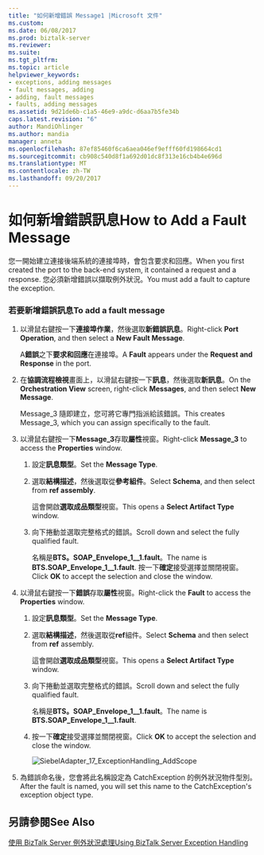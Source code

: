 ```yaml
---
title: "如何新增錯誤 Message1 |Microsoft 文件"
ms.custom: 
ms.date: 06/08/2017
ms.prod: biztalk-server
ms.reviewer: 
ms.suite: 
ms.tgt_pltfrm: 
ms.topic: article
helpviewer_keywords:
- exceptions, adding messages
- fault messages, adding
- adding, fault messages
- faults, adding messages
ms.assetid: 9d21de6b-c1a5-46e9-a9dc-d6aa7b5fe34b
caps.latest.revision: "6"
author: MandiOhlinger
ms.author: mandia
manager: anneta
ms.openlocfilehash: 87ef85460f6ca6aea046ef9efff60fd198664cd1
ms.sourcegitcommit: cb908c540d8f1a692d01dc8f313e16cb4b4e696d
ms.translationtype: MT
ms.contentlocale: zh-TW
ms.lasthandoff: 09/20/2017
---
```

# <a name="how-to-add-a-fault-message"></a><span data-ttu-id="d5dba-102">如何新增錯誤訊息</span><span class="sxs-lookup"><span data-stu-id="d5dba-102">How to Add a Fault Message</span></span>
<span data-ttu-id="d5dba-103">您一開始建立連接後端系統的連接埠時，會包含要求和回應。</span><span class="sxs-lookup"><span data-stu-id="d5dba-103">When you first created the port to the back-end system, it contained a request and a response.</span></span> <span data-ttu-id="d5dba-104">您必須新增錯誤以擷取例外狀況。</span><span class="sxs-lookup"><span data-stu-id="d5dba-104">You must add a fault to capture the exception.</span></span>  
  
### <a name="to-add-a-fault-message"></a><span data-ttu-id="d5dba-105">若要新增錯誤訊息</span><span class="sxs-lookup"><span data-stu-id="d5dba-105">To add a fault message</span></span>  
  
1.  <span data-ttu-id="d5dba-106">以滑鼠右鍵按一下**連接埠作業**，然後選取**新錯誤訊息**。</span><span class="sxs-lookup"><span data-stu-id="d5dba-106">Right-click **Port Operation**, and then select a **New Fault Message**.</span></span>  
  
     <span data-ttu-id="d5dba-107">A**錯誤**之下**要求和回應**在連接埠。</span><span class="sxs-lookup"><span data-stu-id="d5dba-107">A **Fault** appears under the **Request and Response** in the port.</span></span>  
  
2.  <span data-ttu-id="d5dba-108">在**協調流程檢視**畫面上，以滑鼠右鍵按一下**訊息**，然後選取**新訊息**。</span><span class="sxs-lookup"><span data-stu-id="d5dba-108">On the **Orchestration View** screen, right-click **Messages**, and then select **New Message**.</span></span>  
  
     <span data-ttu-id="d5dba-109">Message_3 隨即建立，您可將它專門指派給該錯誤。</span><span class="sxs-lookup"><span data-stu-id="d5dba-109">This creates Message_3, which you can assign specifically to the fault.</span></span>  
  
3.  <span data-ttu-id="d5dba-110">以滑鼠右鍵按一下**Message_3**存取**屬性**視窗。</span><span class="sxs-lookup"><span data-stu-id="d5dba-110">Right-click **Message_3** to access the **Properties** window.</span></span>  
  
    1.  <span data-ttu-id="d5dba-111">設定**訊息類型**。</span><span class="sxs-lookup"><span data-stu-id="d5dba-111">Set the **Message Type**.</span></span>  
  
    2.  <span data-ttu-id="d5dba-112">選取**結構描述**，然後選取從**參考組件**。</span><span class="sxs-lookup"><span data-stu-id="d5dba-112">Select **Schema**, and then select from **ref assembly**.</span></span>  
  
         <span data-ttu-id="d5dba-113">這會開啟**選取成品類型**視窗。</span><span class="sxs-lookup"><span data-stu-id="d5dba-113">This opens a **Select Artifact Type** window.</span></span>  
  
    3.  <span data-ttu-id="d5dba-114">向下捲動並選取完整格式的錯誤。</span><span class="sxs-lookup"><span data-stu-id="d5dba-114">Scroll down and select the fully qualified fault.</span></span>  
  
         <span data-ttu-id="d5dba-115">名稱是**BTS。SOAP_Envelope_1__1.fault**。</span><span class="sxs-lookup"><span data-stu-id="d5dba-115">The name is **BTS.SOAP_Envelope_1__1.fault**.</span></span> <span data-ttu-id="d5dba-116">按一下**確定**接受選擇並關閉視窗。</span><span class="sxs-lookup"><span data-stu-id="d5dba-116">Click **OK** to accept the selection and close the window.</span></span>  
  
4.  <span data-ttu-id="d5dba-117">以滑鼠右鍵按一下**錯誤**存取**屬性**視窗。</span><span class="sxs-lookup"><span data-stu-id="d5dba-117">Right-click the **Fault** to access the **Properties** window.</span></span>  
  
    1.  <span data-ttu-id="d5dba-118">設定**訊息類型**。</span><span class="sxs-lookup"><span data-stu-id="d5dba-118">Set the **Message Type**.</span></span>  
  
    2.  <span data-ttu-id="d5dba-119">選取**結構描述**，然後選取從**ref**組件。</span><span class="sxs-lookup"><span data-stu-id="d5dba-119">Select **Schema** and then select from **ref** assembly.</span></span>  
  
         <span data-ttu-id="d5dba-120">這會開啟**選取成品類型**視窗。</span><span class="sxs-lookup"><span data-stu-id="d5dba-120">This opens a **Select Artifact Type** window.</span></span>  
  
    3.  <span data-ttu-id="d5dba-121">向下捲動並選取完整格式的錯誤。</span><span class="sxs-lookup"><span data-stu-id="d5dba-121">Scroll down and select the fully qualified fault.</span></span>  
  
         <span data-ttu-id="d5dba-122">名稱是**BTS。SOAP_Envelope_1__1.fault**。</span><span class="sxs-lookup"><span data-stu-id="d5dba-122">The name is **BTS.SOAP_Envelope_1__1.fault**.</span></span>  
  
    4.  <span data-ttu-id="d5dba-123">按一下**確定**接受選擇並關閉視窗。</span><span class="sxs-lookup"><span data-stu-id="d5dba-123">Click **OK** to accept the selection and close the window.</span></span>  
  
         ![](../core/media/siebeladapter-17-exceptionhandling-addscope.gif "SiebelAdapter_17_ExceptionHandling_AddScope")  
  
5.  <span data-ttu-id="d5dba-124">為錯誤命名後，您會將此名稱設定為 CatchException 的例外狀況物件型別。</span><span class="sxs-lookup"><span data-stu-id="d5dba-124">After the fault is named, you will set this name to the CatchException's exception object type.</span></span>  
  
## <a name="see-also"></a><span data-ttu-id="d5dba-125">另請參閱</span><span class="sxs-lookup"><span data-stu-id="d5dba-125">See Also</span></span>  
 [<span data-ttu-id="d5dba-126">使用 BizTalk Server 例外狀況處理</span><span class="sxs-lookup"><span data-stu-id="d5dba-126">Using BizTalk Server Exception Handling</span></span>](../core/using-biztalk-server-exception-handling2.md)
